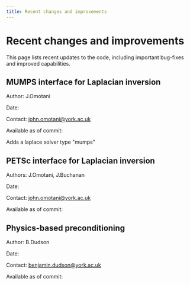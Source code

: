 ```yaml
---
title: Recent changes and improvements
---
```


# Recent changes and improvements

This page lists recent updates to the code, including important bug-fixes and improved capabilities.


## MUMPS interface for Laplacian inversion
  Author: J.Omotani
 
  Date: 

  Contact: john.omotani@york.ac.uk

  Available as of commit: 

  Adds a laplace solver type "mumps"

## PETSc interface for Laplacian inversion
  Authors: J.Omotani, J.Buchanan
  
  Date: 

  Contact: john.omotani@york.ac.uk

  Available as of commit: 

## Physics-based preconditioning
  Author: B.Dudson

  Date: 

  Contact: benjamin.dudson@york.ac.uk

  Available as of commit: 


